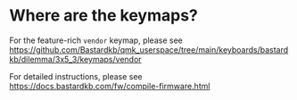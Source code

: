# Where are the keymaps?

For the feature-rich `vendor` keymap, please see https://github.com/Bastardkb/qmk_userspace/tree/main/keyboards/bastardkb/dilemma/3x5_3/keymaps/vendor

For detailed instructions, please see https://docs.bastardkb.com/fw/compile-firmware.html
